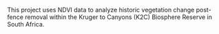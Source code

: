 This project uses NDVI data to analyze historic vegetation change post-fence removal within the Kruger to Canyons (K2C) Biosphere Reserve in South Africa.
